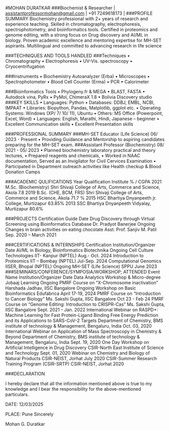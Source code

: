 #MOHAN DURATKAR
###Biochemist & Researcher | assistantprofessormohan@gmail.com | +91 7249618173 | 
###PROFILE SUMMARY
Biochemistry professional with 2+ years of research and experience teaching. Skilled in chromatography, electrophoresis, spectrophotometry, and bioinformatics tools. Certified in proteomics and genome editing, with a strong focus on Drug discovery and AI/ML in biology. Proven academic excellence and mentoring expertise for MH-SET aspirants. Multilingual and committed to advancing research in life science

###TECHNIQUES AND TOOLS HANDLED
###Techniques
•	Chromatography
•	Electrophoresis
•	UV-Vis. spectroscopy
•	Cryocentrifugation	

###Instruments
•	Biochemistry Autoanalyzer (Erba)
•	Microscopes
•	Spectrophotometer
•	Blood Cell Counter (Erma)
•	PCR
•	Calorimeter	

###Bioinformatics Tools
•	Phylogeny.fr & MEGA
•	BLAST, FASTA
•	Autodock vina, PyRx
•	PyMol, ChimeraX 1.8
•	Bolivia Discovery studio
###KEY SKILLS
•	Languages: Python
•	Databases: DDBJ, EMBL, NCBI, IMPAAT
•	Libraries: Biopython, Pandas, Matplotlib, ggplot etc. 
•	Operating Systems: Windows (XP/ 7/ 10/ 11), Ubuntu
•	Others: MS Office (Powerpoint, Excel, Word)	•	Languages: English, Marathi, Hindi,         Japanese – beginner
•	Excellent Communication skills
•	Excellent Presentation skills

###PROFESSIONAL SUMMARY
###MH-SET Educator (Life Science)			06/ 2023 - Present
•	Providing Guidance and Mentorship to aspiring candidates preparing for the MH-SET exam.
###Assistant Professor (Biochemistry)			08/ 2021 - 05/ 2023
•	Planned biochemistry laboratory practical and theory lectures, 
•	Prepared reagents and chemicals, 
•	Worked in NAAC documentation, Served as an Invigilator for Civil Cervices Examination
•	Participated in Department outreach activities like Health checkup & Blood Donation Camps

###ACADEMIC QULIFICATIONS
Year	Qualification	Institute	% / CGPA
2021	M.Sc. (Biochemistry)	Shri Shivaji College of Arts, Commerce and Science, Akola	7.8
2019	B.Sc. (CHE, BCM, FRS)	Shri Shivaji College of Arts, Commerce and Science, Akola	71.7 %
2015	HSC	Bhartiya Dnyanpeeth jr. College, Murtizapur	63.85%
2013	SSC	Bhartiya Dnyanpeeth Vidyalay, Murtizapur	80.6%
			
###PROJECTS
Certification	Guide	Date
Drug Discovery through Virtual Screening using Bioinformatics Database	Dr. Pradyot Banerjee	Ongoing
Changes in brain activities on eating chocolate	Asst. Prof. Sanjiv M. Patil	Sep. 2020 – March 2021
		
###CERTIFICATIONS & INTERNSHIPS
Certification	Institution/Organizer	Date
AI/ML in Biology, Bioinformatics	Biotechnika	Ongoing
Cell Culture Technologies	IIT- Kanpur (NPTEL)	Aug.- Oct. 2024
Introduction to Proteomics	IIT – Bombay (NPTEL)	Jul-Sep. 2024
Computational Genomics	IISER, Bhopal (NPTEL)	Ongoing
MH-SET (Life Science)	SPPU	June 2023
###SEMINARS/CONFERENCE/SYMPOSIA/WORKSHOP; ATTENDED
Event Name	Institution/Organizer	Date
Data Analytics Workshop & Micro-degree	Jobaaj Learning	Ongoing
PMRF Course on “X-Chromosome inactivation”	Harshada Jadhav, IISC Bangalore	Ongoing
Workshop on Basic Bioinformatics	Edufabrica	April 17-19, 2024
PMRF Course on “Introduction to Cancer Biology”	Ms. Sakshi Gupta, IISC Bangalore	Oct 23 - Feb 24
PMRF Course on “Genome Editing: Introduction to CRISPR-Cas”	Ms. Sakshi Gupta, IISC Bangalore	Sept. 2021 - Jan. 2022
International Webinar on RASPD+: Machine Learning for Fast Protein-Ligand Binding Free Energy Prediction and its Applications to SARS-CoV-2 Targets	Department of Chemistry, BMS institute of technology & Management, Bengaluru, India	Oct. 03, 2020
International Webinar on Application of Mass Spectroscopy in Chemistry & Beyond	Department of Chemistry, BMS institute of technology & Management, Bengaluru, India	Sept. 19, 2020
One Day Workshop on Artificial Intelligence in Drug Discovery	CSIR-North East Institute of Science and Technology	Sept. 01, 2020
Webinar on Chemistry and Biology of Natural Products	CSIR-NEIST, Jorhat	July 2020
CSIR-Summer Research Training Program (CSIR-SRTP)	CSIR-NEIST, Jorhat	2020
		
###DECLARATION

I hereby declare that all the information mentioned above is true to my knowledge and I bear the responsibility for the above-mentioned particulars.

DATE: 12/03/2025

PLACE: Pune                                                                                                                                                                     Sincerely



Mohan G. Duratkar

